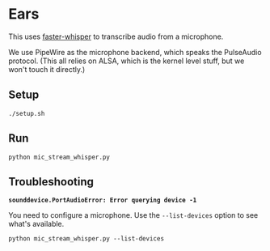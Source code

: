 # Ears

This uses [faster-whisper](https://github.com/guillaumekln/faster-whisper) to transcribe audio from a microphone.

We use PipeWire as the microphone backend, which speaks the PulseAudio protocol.
(This all relies on ALSA, which is the kernel level stuff, but we won't touch it directly.)

## Setup

```
./setup.sh
```

## Run

```
python mic_stream_whisper.py
```

## Troubleshooting

**`sounddevice.PortAudioError: Error querying device -1`**

You need to configure a microphone.  Use the `--list-devices` option to see what's available.

```
python mic_stream_whisper.py --list-devices
```




